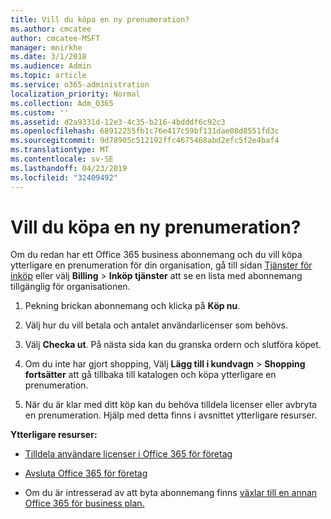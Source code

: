 ```yaml
---
title: Vill du köpa en ny prenumeration?
ms.author: cmcatee
author: cmcatee-MSFT
manager: mnirkhe
ms.date: 3/1/2018
ms.audience: Admin
ms.topic: article
ms.service: o365-administration
localization_priority: Normal
ms.collection: Adm_O365
ms.custom: ''
ms.assetid: d2a9331d-12e3-4c35-b216-4bdddf6c92c3
ms.openlocfilehash: 68912255fb1c76e417c59bf131dae08d8551fd3c
ms.sourcegitcommit: 9d78905c512192ffc4675468abd2efc5f2e4baf4
ms.translationtype: MT
ms.contentlocale: sv-SE
ms.lasthandoff: 04/23/2019
ms.locfileid: "32409492"
---
```

# <a name="looking-to-buy-a-new-subscription"></a>Vill du köpa en ny prenumeration?

Om du redan har ett Office 365 business abonnemang och du vill köpa ytterligare en prenumeration för din organisation, gå till sidan [Tjänster för inköp](https://go.microsoft.com/fwlink/p/?linkid=868433) eller välj **Billing** \> **Inköp tjänster** att se en lista med abonnemang tillgänglig för organisationen. 
  
1. Pekning brickan abonnemang och klicka på **Köp nu**.
    
2. Välj hur du vill betala och antalet användarlicenser som behövs.
    
3. Välj **Checka ut**. På nästa sida kan du granska ordern och slutföra köpet.
    
4. Om du inte har gjort shopping, Välj **Lägg till i kundvagn** \> **Shopping fortsätter** att gå tillbaka till katalogen och köpa ytterligare en prenumeration. 
    
5. När du är klar med ditt köp kan du behöva tilldela licenser eller avbryta en prenumeration. Hjälp med detta finns i avsnittet ytterligare resurser.
    
 **Ytterligare resurser:**
  
- [Tilldela användare licenser i Office 365 för företag](https://support.office.com/article/997596b5-4173-4627-b915-36abac6786dc)
    
- [Avsluta Office 365 för företag](https://support.office.com/article/b1bc0bef-4608-4601-813a-cdd9f746709a)
    
- Om du är intresserad av att byta abonnemang finns [växlar till en annan Office 365 för business plan.](https://support.office.com/article/73318661-8f33-478b-bcc7-fb8d69dbb22a)
    

